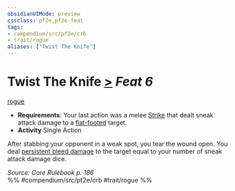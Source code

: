 ```yaml
---
obsidianUIMode: preview
cssclass: pf2e,pf2e-feat
tags:
- compendium/src/pf2e/crb
- trait/rogue
aliases: ["Twist The Knife"]
---
```

# Twist The Knife  [>](../../rules/core-rulebook/chapter-9-playing-the-game.md#Actions "Single Action") *Feat 6*  
[rogue](../../rules/traits/rogue.md)  

- **Requirements**: Your last action was a melee [Strike](../../rules/actions/strike.md) that dealt sneak attack damage to a [flat-footed](../../rules/conditions.md#Flat-footed) target.
- **Activity** Single Action

After stabbing your opponent in a weak spot, you tear the wound open. You deal [persistent bleed damage](../../rules/conditions.md#Persistent%20Damage) to the target equal to your number of sneak attack damage dice.

*Source: Core Rulebook p. 186*  
%% #compendium/src/pf2e/crb #trait/rogue %%